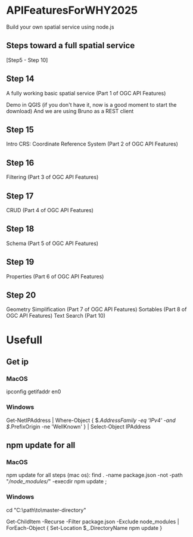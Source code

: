 # APIFeaturesForWHY2025

Build your own spatial service using node.js

## Steps toward a full spatial service
[Step5 - Step 10]

## Step 14
A fully working basic spatial service (Part 1 of OGC API Features)

Demo in QGIS (if you don't have it, now is a good moment to start the download)
And we are using Bruno as a REST client

## Step 15
Intro CRS: Coordinate Reference System (Part 2 of OGC API Features)

## Step 16
Filtering (Part 3 of OGC API Features)

## Step 17
CRUD (Part 4 of OGC API Features)

## Step 18
Schema (Part 5 of OGC API Features)

## Step 19
Properties (Part 6 of OGC API Features)

## Step 20
Geometry Simplification  (Part 7 of OGC API Features)
Sortables (Part 8 of OGC API Features)
Text Search (Part 10)


# Usefull

## Get ip

### MacOS
ipconfig getifaddr en0

### Windows
Get-NetIPAddress | Where-Object { $_.AddressFamily -eq 'IPv4' -and $_.PrefixOrigin -ne 'WellKnown' } | Select-Object IPAddress

## npm update for all

### MacOS
npm update for all steps (mac os):
find . -name package.json -not -path "*/node_modules/*" -execdir npm update \;

### Windows
cd "C:\path\to\master-directory"

Get-ChildItem -Recurse -Filter package.json -Exclude node_modules | ForEach-Object {
    Set-Location $_.DirectoryName
    npm update
}

